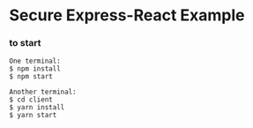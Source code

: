 # Secure Express-React Example

### to start
```$xslt
One terminal:
$ npm install
$ npm start

Another terminal:
$ cd client
$ yarn install
$ yarn start

```
